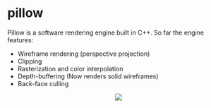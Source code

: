 # pillow

Pillow is a software rendering engine built in C++. So far the engine features:

- Wireframe rendering (perspective projection)
- Clipping
- Rasterization and color interpolation
- Depth-buffering (Now renders solid wireframes)
- Back-face culling

<p align="center">
  <img src="https://raw.githubusercontent.com/zzef/pillow/master/docs/sample2.gif?token=AFRVA2LG7OQGNYXCVKP4VXS6VWZU4">
</p>
